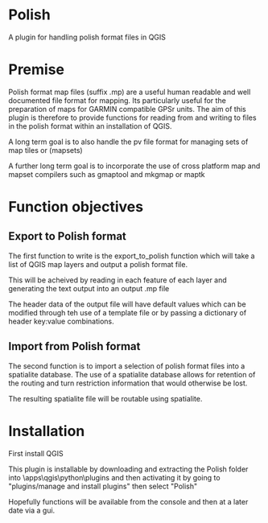 Polish
======

A plugin for handling polish format files in QGIS

Premise
=======

Polish format map files (suffix .mp) are a useful human readable and well documented file format for mapping. Its particularly useful for the preparation of maps for GARMIN compatible GPSr units. The aim of this plugin is therefore to provide functions for reading from and writing to files in the polish format within an installation of QGIS.

A long term goal is to also handle the pv file format for managing sets of map tiles or (mapsets)

A further long term goal is to incorporate the use of cross platform map and mapset compilers such as gmaptool and mkgmap or maptk

Function objectives
===================

Export to Polish format
-----------------------
The first function to write is the export_to_polish function which will take a list of QGIS map layers and output a polish format file.

This will be acheived by reading in each feature of each layer and generating the text output into an output .mp file

The header data of the output file will have default values which can be modified through teh use of a template file or by passing a dictionary of header key:value combinations.

Import from Polish format
-------------------------
The second function is to import a selection of polish format files into a spatialite database. The use of a spatialite database allows for retention of the routing and turn restriction information that would otherwise be lost.

The resulting spatialite file will be routable using spatialite.

Installation
============
First install QGIS

This plugin is installable by downloading and extracting the Polish folder into
<QGIS installation folder>\apps\qgis\python\plugins
and then activating it by going to "plugins/manage and install plugins" then select "Polish"

Hopefully functions will be available from the console and then at a later date via a gui.
